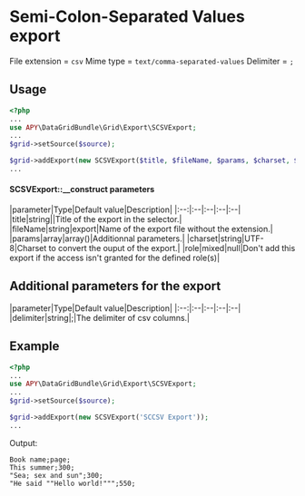 Semi-Colon-Separated Values export
=================================

File extension = `csv`
Mime type = `text/comma-separated-values`
Delimiter = `;`

## Usage
```php
<?php
...
use APY\DataGridBundle\Grid\Export\SCSVExport;
...
$grid->setSource($source);

$grid->addExport(new SCSVExport($title, $fileName, $params, $charset, $role));
...
```

#### SCSVExport::__construct parameters

|parameter|Type|Default value|Description|
|:--:|:--|:--|:--|:--|
|title|string||Title of the export in the selector.|
|fileName|string|export|Name of the export file without the extension.|
|params|array|array()|Additionnal parameters.|
|charset|string|UTF-8|Charset to convert the ouput of the export.|
|role|mixed|null|Don't add this export if the access isn't granted for the defined role(s)|

## Additional parameters for the export

|parameter|Type|Default value|Description|
|:--:|:--|:--|:--|:--|
|delimiter|string|;|The delimiter of csv columns.|

## Example
```php
<?php
...
use APY\DataGridBundle\Grid\Export\SCSVExport;
...
$grid->setSource($source);

$grid->addExport(new SCSVExport('SCCSV Export'));
...
```

Output:

```
Book name;page;
This summer;300;
"Sea; sex and sun";300;
"He said ""Hello world!""";550;
```
